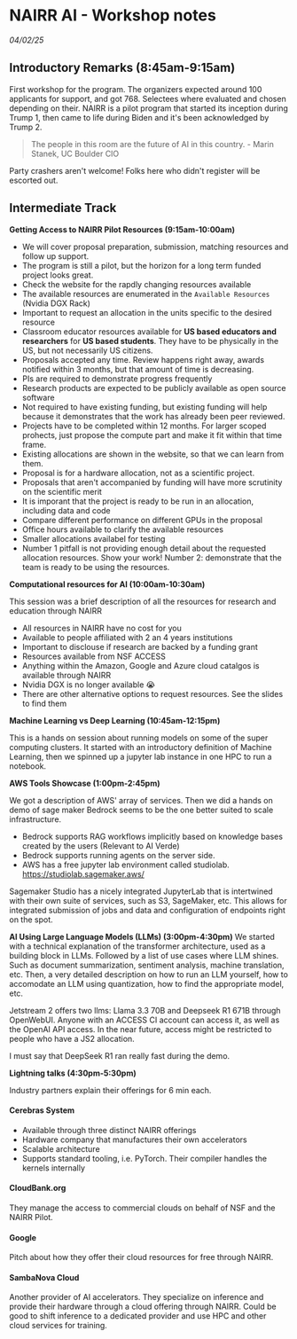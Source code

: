 # NAIRR AI - Workshop notes

_04/02/25_
## Introductory Remarks (8:45am-9:15am)

First workshop for the program. The organizers expected around 100 applicants for support, and got 768. Selectees where evaluated and chosen depending on their.
NAIRR is a pilot program that started its inception during Trump 1, then came to life during Biden and it's been acknowledged by Trump 2.

> The people in this room are the future of AI in this country. - Marin Stanek, UC Boulder CIO

Party crashers aren't welcome! Folks here who didn't register will be escorted out.

## Intermediate Track

__Getting Access to NAIRR Pilot Resources (9:15am-10:00am)__ 

- We will cover proposal preparation, submission, matching resources and follow up support.
- The program is still a pilot, but the horizon for a long term funded project looks great.
- Check the website for the rapdly changing resources available
- The available resources are enumerated in the `Available Resources` (Nvidia DGX Rack)
- Important to request an allocation in the units specific to the desired resource
- Classroom educator resources available for __US based educators and researchers__ for __US based students__. They have to be physically in the US, but not necessarily US citizens.
- Proposals accepted any time. Review happens right away, awards notified within 3 months, but that amount of time is decreasing.
- PIs are required to demonstrate progress frequently
- Research products are expected to be publicly available as open source software
- Not required to have existing funding, but existing funding will help because it demonstrates that the work has already been peer reviewed.
- Projects have to be completed within 12 months. For larger scoped prohects, just propose the compute part and make it fit within that time frame.
- Existing allocations are shown in the website, so that we can learn from them.
- Proposal is for a hardware allocation, not as a scientific project.
- Proposals that aren't accompanied by funding will have more scrutinity on the scientific merit
- It is imporant that the project is ready to be run in an allocation, including data and code
- Compare different performance on different GPUs in the proposal
- Office hours available to clarify the available resources
- Smaller allocations availabel for testing
- Number 1 pitfall is not providing enough detail about the requested allocation resources. Show your work! Number 2: demonstrate that the team is ready to be using the resources.

__Computational resources for AI (10:00am-10:30am)__

This session was a brief description of all the resources for research and education through NAIRR

- All resources in NAIRR have no cost for you
- Available to people affiliated with 2 an 4 years institutions
- Important to disclouse if research are backed by a funding grant
- Resources available from NSF ACCESS
- Anything within the Amazon, Google and Azure cloud catalgos is available through NAIRR
- Nvidia DGX is no longer available 😭
- There are other alternative options to request resources. See the slides to find them

__Machine Learning vs Deep Learning (10:45am-12:15pm)__

This is a hands on session about running models on some of the super computing clusters. It started with an introductory definition of Machine Learning, then we spinned up a jupyter lab instance in one HPC to run a notebook.

__AWS Tools Showcase (1:00pm-2:45pm)__

We got a description of AWS' array of services. Then we did a hands on demo of sage maker
Bedrock seems to be the one better suited to scale infrastructure.
- Bedrock supports RAG workflows implicitly based on knowledge bases created by the users (Relevant to AI Verde)
- Bedrock supports running agents on the server side.
- AWS has a free jupyter lab environment called studiolab. https://studiolab.sagemaker.aws/

Sagemaker Studio has a nicely integrated JupyterLab that is intertwined with their own suite of services, such as S3, SageMaker, etc. This allows for integrated submission of jobs and data and configuration of endpoints right on the spot.

__AI Using Large Language Models (LLMs) (3:00pm-4:30pm)__
We started with a technical explanation of the transformer architecture, used as a building block in LLMs.
Followed by a list of use cases where LLM shines. Such as document summarization, sentiment analysis, machine translation, etc.
Then, a very detailed description on how to run an LLM yourself, how to accomodate an LLM using quantization, how to find the appropriate model, etc.

Jetstream 2 offers two llms: Llama 3.3 70B and Deepseek R1 671B through OpenWebUI. Anyone with an ACCESS CI account can access it, as well as the OpenAI API access. In the near future, access might be restricted to people who have a JS2 allocation.

I must say that DeepSeek R1 ran really fast during the demo.

__Lightning talks (4:30pm-5:30pm)__

Industry partners explain their offerings for 6 min each.

#### Cerebras System
- Available through three distinct NAIRR offerings
- Hardware company that manufactures their own accelerators
- Scalable architecture
- Supports standard tooling, i.e. PyTorch. Their compiler handles the kernels internally

#### CloudBank.org

They manage the access to commercial clouds on behalf of NSF and the NAIRR Pilot.

#### Google

Pitch about how they offer their cloud resources for free through NAIRR.

#### SambaNova Cloud

Another provider of AI accelerators. They specialize on inference and provide their hardware through a cloud offering through NAIRR. Could be good to shift inference to a dedicated provider and use HPC and other cloud services for training.


